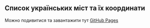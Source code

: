 ## Список українських міст та їх координати

Можно подивитися та завантажити тут [GitHub Pages](https://markovsergii.github.io/ukrainian-cities/)

